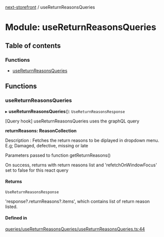 [next-storefront](../README.md) / useReturnReasonsQueries

# Module: useReturnReasonsQueries

## Table of contents

### Functions

- [useReturnReasonsQueries](useReturnReasonsQueries.md#usereturnreasonsqueries)

## Functions

### useReturnReasonsQueries

▸ **useReturnReasonsQueries**(): `UseReturnReasonsResponse`

[Query hook] useReturnReasonsQueries uses the graphQL query

<b>returnReasons: ReasonCollection</b>

Description : Fetches the return reasons to be diplayed in dropdown menu. E.g; Damaged, defective, missing or late

Parameters passed to function getReturnReasons()

On success, returns with return reasons list and 'refetchOnWindowFocus' set to false for this react query

#### Returns

`UseReturnReasonsResponse`

'response?.returnReasons?.items', which contains list of return reason listed.

#### Defined in

[queries/useReturnReasonsQueries/useReturnReasonsQueries.ts:44](https://github.com/KiboSoftware/nextjs-storefront/blob/561a164/hooks/queries/useReturnReasonsQueries/useReturnReasonsQueries.ts#L44)
